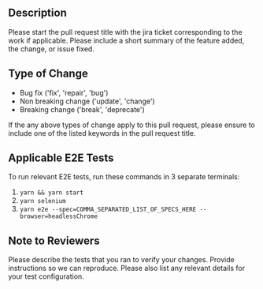 ## Description

Please start the pull request title with the jira ticket corresponding to the work if applicable. Please include a short summary of the feature added, the change, or issue fixed.

## Type of Change
- Bug fix ('fix', 'repair', 'bug')
- Non breaking change ('update', 'change')
- Breaking change ('break', 'deprecate')

If the any above types of change apply to this pull request, please ensure to include one of the listed keywords in the pull request title.

## Applicable E2E Tests

To run relevant E2E tests, run these commands in 3 separate terminals:

1. `yarn && yarn start`
2. `yarn selenium`
3. `yarn e2e --spec=COMMA_SEPARATED_LIST_OF_SPECS_HERE --browser=headlessChrome`

## Note to Reviewers

Please describe the tests that you ran to verify your changes. Provide instructions so we can reproduce. Please also list any relevant details for your test configuration.
